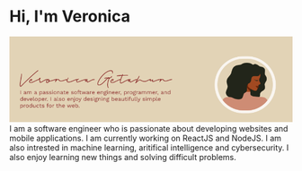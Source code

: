 <!-- ### Hi there 👋 -->

<!--
**veronicaglh/veronicaglh** is a ✨ _special_ ✨ repository because its `README.md` (this file) appears on your GitHub profile.

Here are some ideas to get you started:

- 🔭 I’m currently working on ...
- 🌱 I’m currently learning ...
- 👯 I’m looking to collaborate on ...
- 🤔 I’m looking for help with ...
- 💬 Ask me about ...
- 📫 How to reach me: ...
- 😄 Pronouns: ...
- ⚡ Fun fact: ...
-->

# Hi, I'm Veronica
<p>
<img src="background_image.png" alt="banner">
I am a software engineer who is passionate about developing websites and mobile applications. I am currently working on ReactJS and NodeJS. I am also intrested in machine learning, aritifical intelligence and  cybersecurity. I also enjoy learning new things and solving difficult problems. 
</p>